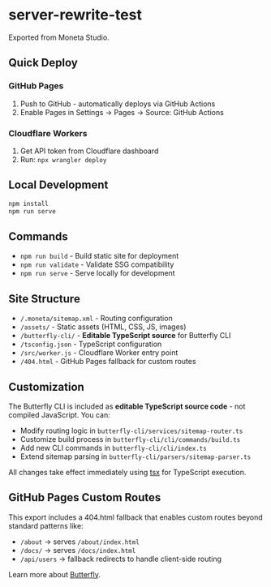 # server-rewrite-test

Exported from Moneta Studio.

## Quick Deploy

### GitHub Pages
1. Push to GitHub - automatically deploys via GitHub Actions
2. Enable Pages in Settings → Pages → Source: GitHub Actions

### Cloudflare Workers  
1. Get API token from Cloudflare dashboard
2. Run: `npx wrangler deploy`

## Local Development
```bash
npm install
npm run serve
```

## Commands

- `npm run build` - Build static site for deployment
- `npm run validate` - Validate SSG compatibility  
- `npm run serve` - Serve locally for development

## Site Structure

- `/.moneta/sitemap.xml` - Routing configuration  
- `/assets/` - Static assets (HTML, CSS, JS, images)
- `/butterfly-cli/` - **Editable TypeScript source** for Butterfly CLI
- `/tsconfig.json` - TypeScript configuration
- `/src/worker.js` - Cloudflare Worker entry point
- `/404.html` - GitHub Pages fallback for custom routes

## Customization

The Butterfly CLI is included as **editable TypeScript source code** - not compiled JavaScript. You can:

- Modify routing logic in `butterfly-cli/services/sitemap-router.ts`
- Customize build process in `butterfly-cli/cli/commands/build.ts`
- Add new CLI commands in `butterfly-cli/cli/index.ts`
- Extend sitemap parsing in `butterfly-cli/parsers/sitemap-parser.ts`

All changes take effect immediately using [tsx](https://github.com/privatenumber/tsx) for TypeScript execution.

## GitHub Pages Custom Routes

This export includes a 404.html fallback that enables custom routes beyond standard patterns like:
- `/about` → serves `/about/index.html`
- `/docs/` → serves `/docs/index.html`
- `/api/users` → fallback redirects to handle client-side routing

Learn more about [Butterfly](https://github.com/moneta-studio/moneta/tree/main/packages/butterfly).
